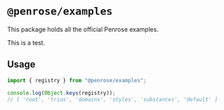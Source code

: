 # `@penrose/examples`

This package holds all the official Penrose examples.

This is a test.

## Usage

```typescript
import { registry } from "@penrose/examples";

console.log(Object.keys(registry));
// [ 'root', 'trios', 'domains', 'styles', 'substances', 'default' ]
```
